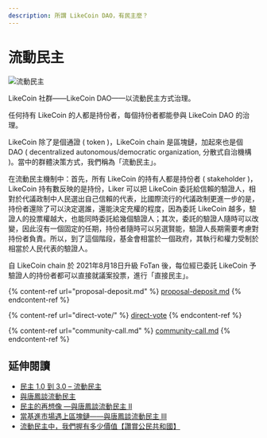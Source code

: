 ```yaml
---
description: 所謂 LikeCoin DAO，有民主麼？
---
```


# 流動民主

![流動民主](../../.gitbook/assets/LikeCoin\_Staking\_Rewards\_voting\_chi.png)

LikeCoin 社群——LikeCoin DAO——以流動民主方式治理。

任何持有 LikeCoin 的人都是持份者，每個持份者都能參與 LikeCoin DAO 的治理。

LikeCoin 除了是個通證 ( token )，LikeCoin chain 是區塊鏈，加起來也是個 DAO ( decentralized autonomous/democratic organization, 分散式自治機構 )。當中的群體決策方式，我們稱為「流動民主」。

在流動民主機制中：首先，所有 LikeCoin 的持有人都是持份者 ( stakeholder )，LikeCoin 持有數反映的是持份，Liker 可以把 LikeCoin 委託給信賴的驗證人，相對於代議政制中人民選出自己信賴的代表，比國際流行的代議政制更進一步的是，持份者還除了可以決定選誰，還能決定充權的程度，因為委託 LikeCoin 越多，驗證人的投票權越大，也能同時委託給幾個驗證人；其次，委託的驗證人隨時可以改變，因此沒有一個固定的任期，持份者隨時可以另選賢能，驗證人長期需要考慮對持份者負責。所以，到了這個階段，基金會相當於一個政府，其執行和權力受制於相當於人民代表的驗證人。

自 LikeCoin chain 於 2021年8月18日升級 FoTan 後，每位經已委託 LikeCoin 予驗證人的持份者都可以直接就議案投票，進行「直接民主」。

{% content-ref url="proposal-deposit.md" %}
[proposal-deposit.md](proposal-deposit.md)
{% endcontent-ref %}

{% content-ref url="direct-vote/" %}
[direct-vote](direct-vote/)
{% endcontent-ref %}

{% content-ref url="community-call.md" %}
[community-call.md](community-call.md)
{% endcontent-ref %}

## 延伸閱讀 <a href="#footnote" id="footnote"></a>

* [民主 1.0 到 3.0 – 流動民主](https://matters.news/@edmond/%E6%B0%91%E4%B8%BB-1-0-%E5%88%B0-3-0-%E6%B5%81%E5%8B%95%E6%B0%91%E4%B8%BB-zdpuB2u9ZnKdsWz7eTfXHNyesgX1oqmpcymFrXZBb3Y7j23oa)
* [與唐鳳談流動民主](https://ckxpress.com/liquid-democracy-with-audrey-tang/)
* [民主的再想像 —與唐鳳談流動民主 II](https://ckxpress.com/on-liquid-democracy/)
* [當基進市場遇上區塊鏈——與唐鳳談流動民主 III](https://ckxpress.com/radicalmarkets-x-blockchain/)
* [流動民主中，我們握有多少價值【讚賞公民共和國】](https://player.soundon.fm/p/a15ce25e-2627-48ca-9587-d4cf5e98f3a1/episodes/ff8a028c-c66f-42eb-8278-634e8de76a86)
